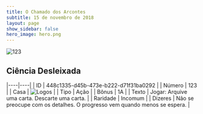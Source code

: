 ```yaml
---
title: O Chamado dos Arcontes
subtitle: 15 de novembro de 2018
layout: page
show_sidebar: false
hero_image: hero.png
---
```


![123](https://cdn.keyforgegame.com/media/card_front/pt/341_123_R3C97J8JMPRV_pt.png)

## Ciência Desleixada

|----|----|
| ID | 448c1335-d45b-473e-b222-d71f31ba0292 |
| Número | 123 |
| Casa | ![Logos](https://archonarcana.com/images/thumb/c/ce/Logos.png/22px-Logos.png "Logos") |
| Tipo | Ação |
| Bônus | 1A |
| Texto | Jogar: Arquive uma carta. Descarte uma carta. |
| Raridade | Incomum |
| Dizeres | Não se preocupe com os detalhes.  O progresso vem quando menos se espera. |
